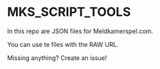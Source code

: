 # MKS_SCRIPT_TOOLS

In this repo are JSON files for Meldkamerspel.com.

You can use te files with the RAW URL.

Missing anything? Create an issue!
